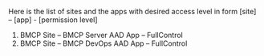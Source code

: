 Here is the list of sites and the apps with desired access level in form [site] – [app] - [permission level] 
1. BMCP Site – BMCP Server AAD App – FullControl
2. BMCP Site – BMCP DevOps AAD App – FullControl
